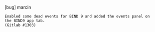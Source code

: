 [bug] marcin

    Enabled some dead events for BIND 9 and added the events panel on
    the BIND9 app tab.
    (Gitlab #1303)